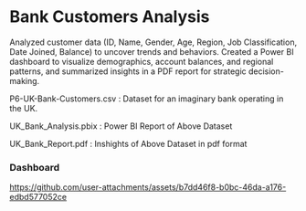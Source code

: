 # Bank Customers Analysis

Analyzed customer data (ID, Name, Gender, Age, Region, Job Classification, Date Joined, Balance) to uncover trends and behaviors. Created a Power BI dashboard to visualize demographics, account balances, and regional patterns, and summarized insights in a PDF report for strategic decision-making.

P6-UK-Bank-Customers.csv : Dataset for an imaginary bank operating in the UK.

UK_Bank_Analysis.pbix : Power BI Report of Above Dataset 

UK_Bank_Report.pdf : Inshights of Above Dataset in pdf format

### Dashboard

https://github.com/user-attachments/assets/b7dd46f8-b0bc-46da-a176-edbd577052ce
